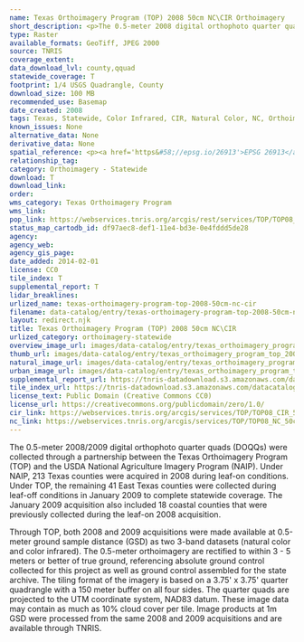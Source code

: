 ```yaml
---
name: Texas Orthoimagery Program (TOP) 2008 50cm NC\CIR Orthoimagery
short_description: <p>The 0.5-meter 2008 digital orthophoto quarter quads (DOQQs) were collected through a partnership between the Texas Orthoimagery Program (TOP) and the USDA National Agriculture Imagery Program (NAIP).</p>
type: Raster
available_formats: GeoTiff, JPEG 2000
source: TNRIS
coverage_extent:
data_download_lvl: county,qquad
statewide_coverage: T
footprint: 1/4 USGS Quadrangle, County
download_size: 100 MB
recommended_use: Basemap
date_created: 2008
tags: Texas, Statewide, Color Infrared, CIR, Natural Color, NC, Orthoimagery, Aerial, Imagery, Historical
known_issues: None
alternative_data: None
derivative_data: None
spatial_reference: <p><a href='https&#58;//epsg.io/26913'>EPSG 26913</a>, <a href='https&#58;//epsg.io/26914'>EPSG 26914</a>, <a href='https&#58;//epsg.io/26915'>EPSG 26915</a></p>
relationship_tag:
category: Orthoimagery - Statewide
download: T
download_link:
order:
wms_category: Texas Orthoimagery Program
wms_link:
pop_link: https://webservices.tnris.org/arcgis/rest/services/TOP/TOP08_NC_50cm/ImageServer?f=jsapi
status_map_cartodb_id: df97aec8-def1-11e4-bd3e-0e4fddd5de28
agency:
agency_web:
agency_gis_page:
date_added: 2014-02-01
license: CC0
tile_index: T
supplemental_report: T
lidar_breaklines:
urlized_name: texas-orthoimagery-program-top-2008-50cm-nc-cir
filename: data-catalog/entry/texas-orthoimagery-program-top-2008-50cm-nc-cir.md
layout: redirect.njk
title: Texas Orthoimagery Program (TOP) 2008 50cm NC\CIR
urlized_category: orthoimagery-statewide
overview_image_url: images/data-catalog/entry/texas_orthoimagery_program_top_2008_50cm_nc_cir_overview.jpg
thumb_url: images/data-catalog/entry/texas_orthoimagery_program_top_2008_50cm_nc_cir_th.jpg
natural_image_url: images/data-catalog/entry/texas_orthoimagery_program_top_2008_50cm_nc_cir_natural.jpg
urban_image_url: images/data-catalog/entry/texas_orthoimagery_program_top_2008_50cm_nc_cir_urban.jpg
supplemental_report_url: https://tnris-datadownload.s3.amazonaws.com/datacatalog/supplemental_reports/texas_orthoimagery_program_top_2008_50cm_nc_cir_supplementalreports.zip
tile_index_url: https://tnris-datadownload.s3.amazonaws.com/datacatalog/tile_index/texas_orthoimagery_program_top_2008_50cm_nc_cir_tileindex.zip
license_text: Public Domain (Creative Commons CC0)
license_url: https://creativecommons.org/publicdomain/zero/1.0/
cir_link: https://webservices.tnris.org/arcgis/services/TOP/TOP08_CIR_50cm/ImageServer/WMSServer/
nc_link: https://webservices.tnris.org/arcgis/services/TOP/TOP08_NC_50cm/ImageServer/WMSServer/
---
```


The 0.5-meter 2008/2009 digital orthophoto quarter quads (DOQQs) were collected through a partnership between the Texas Orthoimagery Program (TOP) and the USDA National Agriculture Imagery Program (NAIP). Under NAIP, 213 Texas counties were acquired in 2008 during leaf-on conditions. Under TOP, the remaining 41 East Texas counties were collected during leaf-off conditions in January 2009 to complete statewide coverage. The January 2009 acquisition also included 18 coastal counties that were previously collected during the leaf-on 2008 acquisition.

Through TOP, both 2008 and 2009 acquisitions were made available at 0.5-meter ground sample distance (GSD) as two 3-band datasets (natural color and color infrared). The 0.5-meter orthoimagery are rectified to within 3 - 5 meters or better of true ground, referencing absolute ground control collected for this project as well as ground control assembled for the state archive. The tiling format of the imagery is based on a 3.75' x 3.75' quarter quadrangle with a 150 meter buffer on all four sides. The quarter quads are projected to the UTM coordinate system, NAD83 datum. These image data may contain as much as 10% cloud cover per tile. Image products at 1m GSD were processed from the same 2008 and 2009 acquisitions and are available through TNRIS.
